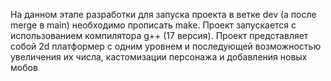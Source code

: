 На данном этапе разработки для запуска проекта в ветке dev (а после merge в main) необходимо прописать make. Проект запускается с использованием компилятора g++ (17 версия). Проект представляет собой 2d платформер с одним уровнем и последующей возможностью увеличения их числа, кастомизации персонажа и добавления новых мобов
